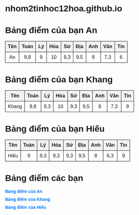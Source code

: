 # nhom2tinhoc12hoa.github.io
<html lang="en">
<head>
    <meta charset="UTF-8">
    <meta name="viewport" content="width=device-width, initial-scale=1.0">
    <title>Bảng điểm của bạn An</title>
    <style>
        table {
            width: 100%;
            border-collapse: collapse;
        }
        th, td {
            border: 1px solid black;
            text-align: center;
            padding: 8px;
        }
        th {
            background-color: #f2f2f2;
        }
    </style>
</head>
<body>
    <h1>Bảng điểm của bạn An</h1>
    <table>
        <tr>
            <th>Tên</th>
            <th>Toán</th>
            <th>Lý</th>
            <th>Hóa</th>
            <th>Sử</th>
            <th>Địa</th>
            <th>Anh</th>
            <th>Văn</th>
            <th>Tin</th>
        </tr>
        <tr>
            <td>An</td>
            <td>9,8</td>
            <td>9</td>
            <td>10</td>
            <td>9,3</td>
            <td>9,5</td>
            <td>8</td>
            <td>7,3</td>
            <td>6</td>
        </tr>
    </table>
</body>
</html>
<html lang="en">
<head>
    <meta charset="UTF-8">
    <meta name="viewport" content="width=device-width, initial-scale=1.0">
    <title>Bảng điểm của bạn Khang</title>
    <style>
        table {
            width: 100%;
            border-collapse: collapse;
        }
        th, td {
            border: 1px solid black;
            text-align: center;
            padding: 8px;
        }
        th {
            background-color: #f2f2f2;
        }
    </style>
</head>
<body>
    <h1>Bảng điểm của bạn Khang</h1>
    <table>
        <tr>
            <th>Tên</th>
            <th>Toán</th>
            <th>Lý</th>
            <th>Hóa</th>
            <th>Sử</th>
            <th>Địa</th>
            <th>Anh</th>
            <th>Văn</th>
            <th>Tin</th>
        </tr>
        <tr>
            <td>Khang</td>
            <td>9,8</td>
            <td>9,3</td>
            <td>10</td>
            <td>9,3</td>
            <td>9,5</td>
            <td>8</td>
            <td>7,3</td>
            <td>9</td>
        </tr>
    </table>
</body>
</html>
<html lang="en">
<head>
    <meta charset="UTF-8">
    <meta name="viewport" content="width=device-width, initial-scale=1.0">
    <title>Bảng điểm của bạn Hiếu</title>
    <style>
        table {
            width: 100%;
            border-collapse: collapse;
        }
        th, td {
            border: 1px solid black;
            text-align: center;
            padding: 8px;
        }
        th {
            background-color: #f2f2f2;
        }
    </style>
</head>
<body>
    <h1>Bảng điểm của bạn Hiếu</h1>
    <table>
        <tr>
            <th>Tên</th>
            <th>Toán</th>
            <th>Lý</th>
            <th>Hóa</th>
            <th>Sử</th>
            <th>Địa</th>
            <th>Anh</th>
            <th>Văn</th>
            <th>Tin</th>
        </tr>
        <tr>
            <td>Hiếu</td>
            <td>9</td>
            <td>9,3</td>
            <td>9,3</td>
            <td>9,3</td>
            <td>9,5</td>
            <td>8</td>
            <td>6,3</td>
            <td>9</td>
        </tr>
    </table>
</body>
</html>
<html lang="en">
<head>
    <meta charset="UTF-8">
    <meta name="viewport" content="width=device-width, initial-scale=1.0">
    <title>Bảng điểm các bạn</title>
    <style>
        body {
            font-family: Arial, sans-serif;
        }
        ul {
            list-style-type: none;
            padding: 0;
        }
        li {
            margin: 10px 0;
        }
        a {
            text-decoration: none;
            color: #007BFF;
            font-weight: bold;
        }
        a:hover {
            text-decoration: underline;
            color: #0056b3;
        }
    </style>
</head>
<body>
    <h1>Bảng điểm các bạn</h1>
    <ul>
        <li><a href="bangdiemAN.html">Bảng điểm của An</a></li>
        <li><a href="bangdiemKHANG.html">Bảng điểm của Khang</a></li>
        <li><a href="bangdiemHIEU.html">Bảng điểm của Hiếu</a></li>
    </ul>
</body>
</html>
